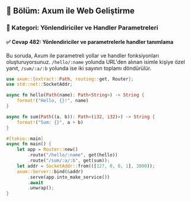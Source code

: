 ## 📘 Bölüm: Axum ile Web Geliştirme  
### 🔹 Kategori: Yönlendiriciler ve Handler Parametreleri  
#### ✅ Cevap 482: Yönlendiriciler ve parametrelerle handler tanımlama

Bu soruda, Axum ile parametreli yollar ve handler fonksiyonları oluşturuyorsunuz. `/hello/:name` yolunda URL'den alınan isimle kişiye özel yanıt, `/sum/:a/:b` yolunda ise iki sayının toplamı döndürülür.

```rust
use axum::{extract::Path, routing::get, Router};
use std::net::SocketAddr;

async fn hello(Path(name): Path<String>) -> String {
    format!("Hello, {}!", name)
}

async fn sum(Path((a, b)): Path<(i32, i32)>) -> String {
    format!("Sum: {}", a + b)
}

#[tokio::main]
async fn main() {
    let app = Router::new()
        .route("/hello/:name", get(hello))
        .route("/sum/:a/:b", get(sum));
    let addr = SocketAddr::from(([127, 0, 0, 1], 3000));
    axum::Server::bind(&addr)
        .serve(app.into_make_service())
        .await
        .unwrap();
}
```

